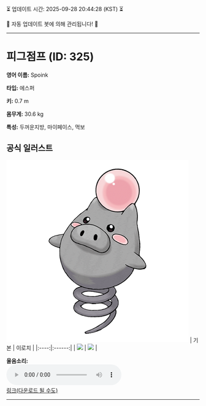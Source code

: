 
⏳ 업데이트 시간: 2025-09-28 20:44:28 (KST) ⏳

🤖 자동 업데이트 봇에 의해 관리됩니다! 🤖

---

# 피그점프 (ID: 325)
**영어 이름:** Spoink

**타입:** 에스퍼

**키:** 0.7 m

**몸무게:** 30.6 kg

**특성:** 두꺼운지방, 마이페이스, 먹보

## 공식 일러스트
![](https://raw.githubusercontent.com/PokeAPI/sprites/master/sprites/pokemon/other/official-artwork/325.png)
| 기본 | 이로치 |
|:----:|:------:|
| <img src="http://play.pokemonshowdown.com/sprites/ani/spoink.gif" width="200"> | <img src="http://play.pokemonshowdown.com/sprites/ani-shiny/spoink.gif" width="200"> |

**울음소리:**<br><audio controls src="https://raw.githubusercontent.com/PokeAPI/cries/main/cries/pokemon/latest/325.ogg"></audio><br> [링크(다운로드 될 수도)](https://raw.githubusercontent.com/PokeAPI/cries/main/cries/pokemon/latest/325.ogg)


---

